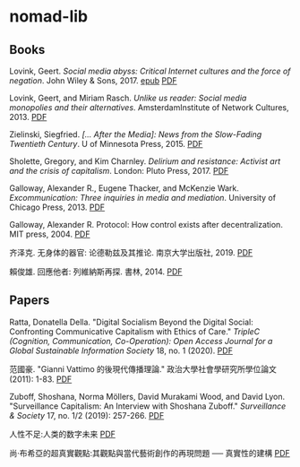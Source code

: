# nomad-lib

## Books

Lovink, Geert. _Social media abyss: Critical Internet cultures and the force of negation_. John Wiley & Sons, 2017. [epub](https://github.com/DeSociologue/nomad-lib/blob/master/Lovink%2C%20Geert%20-%20Social%20media%20abyss_%20critical%20internet%20cultures%20and%20the%20force%20of%20negation-Wiley_Polity%20Press%20(2016).epub) [PDF](https://github.com/DeSociologue/nomad-lib/blob/master/Social%20Media%20Abyss%20-%20Geert%20Lovink.pdf)

Lovink, Geert, and Miriam Rasch. _Unlike us reader: Social media monopolies and their alternatives_. AmsterdamInstitute of Network Cultures, 2013. [PDF](https://github.com/DeSociologue/nomad-lib/blob/master/Unlike%20Us%20Reader-%20Social%20Media%20Monopolies%20and%20Their%20Alternatives.pdf)

Zielinski, Siegfried. _[... After the Media]: News from the Slow-Fading Twentieth Century_. U of Minnesota Press, 2015. [PDF](https://github.com/DeSociologue/nomad-lib/blob/master/After%20the%20Media-%20News%20from%20the%20Slow-fading%20Twentieth%20Century.pdf)

Sholette, Gregory, and Kim Charnley. _Delirium and resistance: Activist art and the crisis of capitalism_. London: Pluto Press, 2017. [PDF](https://github.com/DeSociologue/nomad-lib/blob/master/Delirium%20and%20Resistance-%20Activist%20Art%20and%20the%20Crisis%20of%20Capitalism.pdf)

Galloway, Alexander R., Eugene Thacker, and McKenzie Wark. _Excommunication: Three inquiries in media and mediation_. University of Chicago Press, 2013. [PDF](https://github.com/DeSociologue/nomad-lib/blob/master/Excommunication-%20Three%20Inquiries%20in%20Media%20and%20Mediation.pdf)

Galloway, Alexander R. Protocol: How control exists after decentralization. MIT press, 2004. [PDF](https://github.com/DeSociologue/nomad-lib/blob/master/Protocol-%20How%20Control%20Exists%20after%20Decentralization.pdf)

齐泽克. 无身体的器官: 论德勒兹及其推论. 南京大学出版社, 2019. [PDF](https://github.com/DeSociologue/nomad-lib/blob/master/%E6%97%A0%E8%BA%AB%E4%BD%93%E7%9A%84%E5%99%A8%E5%AE%98%EF%BC%9A%E8%AE%BA%E5%BE%B7%E5%8B%92%E5%85%B9%E5%8F%8A%E5%85%B6%E6%8E%A8%E8%AE%BA.pdf)

賴俊雄. 回應他者: 列維納斯再探. 書林, 2014. [PDF](https://github.com/DeSociologue/nomad-lib/blob/master/%E8%B3%B4%E4%BF%8A%E9%9B%84%EF%BC%8C%E5%9B%9E%E6%87%89%E4%BB%96%E8%80%85%EF%BC%9A%E5%88%97%E7%82%BA%E7%B4%8D%E6%96%AF%E5%86%8D%E6%8E%A2.pdf)

## Papers

Ratta, Donatella Della. "Digital Socialism Beyond the Digital Social: Confronting Communicative Capitalism with Ethics of Care." _TripleC (Cognition, Communication, Co-Operation): Open Access Journal for a Global Sustainable Information Society_ 18, no. 1 (2020). [PDF](https://github.com/DeSociologue/nomad-lib/blob/master/Digital%20Socialism%20Beyond%20the%20Digital%20Social:%20Confronting%20Communicative%20Capitalism%20with%20Ethics%20of%20Care..pdf)

范國豪. "Gianni Vattimo 的後現代傳播理論." 政治大學社會學研究所學位論文 (2011): 1-83. [PDF](https://github.com/DeSociologue/nomad-lib/blob/master/Gianni%20Vattimo%20%E7%9A%84%E5%BE%8C%E7%8F%BE%E4%BB%A3%E5%82%B3%E6%92%AD%E7%90%86%E8%AB%96.pdf)

Zuboff, Shoshana, Norma Möllers, David Murakami Wood, and David Lyon. "Surveillance Capitalism: An Interview with Shoshana Zuboff." _Surveillance & Society_ 17, no. 1/2 (2019): 257-266. [PDF](https://github.com/DeSociologue/nomad-lib/blob/master/Zuboff%2C%20S.%2C%20M%C3%B6llers%2C%20N.%2C%20Wood%2C%20D.%20M.%2C%20%26%20Lyon%2C%20D.%20(2019).%20Surveillance%20Capitalism:%20An%20Interview%20with%20Shoshana%20Zuboff.%20Surveillance%20%26%20Society%2C%2017(1:2)%2C%20257-266..pdf)

人性不足:人类的数字未来 [PDF](https://github.com/DeSociologue/nomad-lib/blob/master/%E4%BA%BA%E6%80%A7%E4%B8%8D%E8%B6%B3:%E4%BA%BA%E7%B1%BB%E7%9A%84%E6%95%B0%E5%AD%97%E6%9C%AA%E6%9D%A5.pdf)

尚‧布希亞的超真實觀點:其觀點與當代藝術創作的再現問題 ── 真實性的建構 [PDF](https://github.com/DeSociologue/nomad-lib/blob/master/%E5%B0%9A%E2%80%A7%E5%B8%83%E5%B8%8C%E4%BA%9E%E7%9A%84%E8%B6%85%E7%9C%9F%E5%AF%A6%E8%A7%80%E9%BB%9E:%E5%85%B6%E8%A7%80%E9%BB%9E%E8%88%87%E7%95%B6%E4%BB%A3%E8%97%9D%E8%A1%93%E5%89%B5%E4%BD%9C%E7%9A%84%E5%86%8D%E7%8F%BE%E5%95%8F%E9%A1%8C%20%E2%94%80%E2%94%80%20%E7%9C%9F%E5%AF%A6%E6%80%A7%E7%9A%84%E5%BB%BA%E6%A7%8B.pdf)





